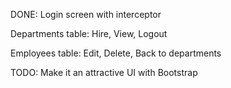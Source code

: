 DONE:
  Login screen with interceptor
  
  Departments table: Hire, View, Logout
  
  Employees table: Edit, Delete, Back to departments

TODO: Make it an attractive UI with Bootstrap
